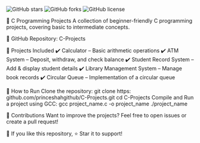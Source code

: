 ![GitHub stars](https://img.shields.io/github/stars/princeshahgithub/C-Projects?style=social)
![GitHub forks](https://img.shields.io/github/forks/princeshahgithub/C-Projects?style=social)
![GitHub license](https://img.shields.io/github/license/princeshahgithub/C-Projects)


🚀 C Programming Projects
A collection of beginner-friendly C programming projects, covering basic to intermediate concepts.

🔗 GitHub Repository: C-Projects

📂 Projects Included
✔️ Calculator – Basic arithmetic operations
✔️ ATM System – Deposit, withdraw, and check balance
✔️ Student Record System – Add & display student details
✔️ Library Management System – Manage book records
✔️ Circular Queue – Implementation of a circular queue

🔧 How to Run
Clone the repository:
git clone https: github.com/princeshahgithub/C-Projects.git
cd C-Projects
Compile and Run a project using GCC:
gcc project_name.c -o project_name
./project_name


🌟 Contributions
Want to improve the projects? Feel free to open issues or create a pull request!

📢 If you like this repository, ⭐ Star it to support!









